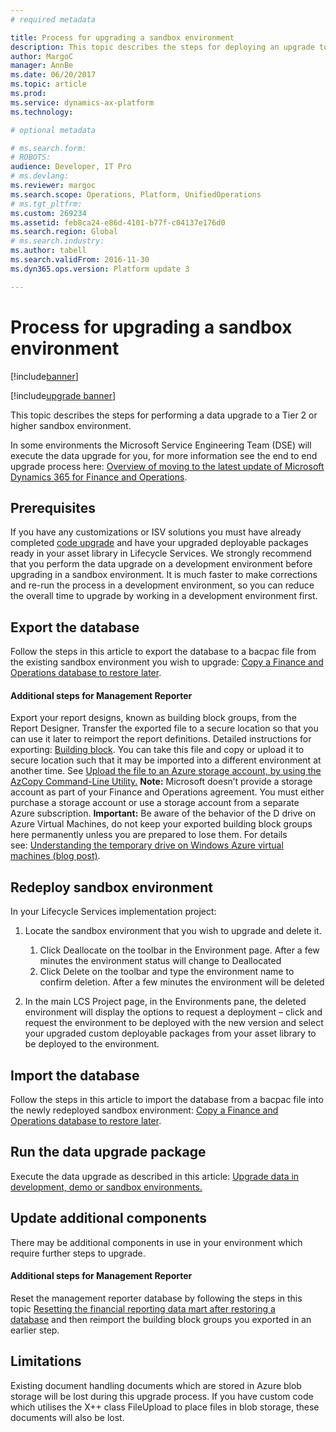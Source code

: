 ```yaml
---
# required metadata

title: Process for upgrading a sandbox environment
description: This topic describes the steps for deploying an upgrade to a non-production sandbox or stand-alone sandbox environment. 
author: MargoC
manager: AnnBe
ms.date: 06/20/2017
ms.topic: article
ms.prod: 
ms.service: dynamics-ax-platform
ms.technology: 

# optional metadata

# ms.search.form: 
# ROBOTS: 
audience: Developer, IT Pro
# ms.devlang: 
ms.reviewer: margoc
ms.search.scope: Operations, Platform, UnifiedOperations
# ms.tgt_pltfrm: 
ms.custom: 269234
ms.assetid: feb8ca24-e86d-4101-b77f-c04137e176d0
ms.search.region: Global
# ms.search.industry: 
ms.author: tabell
ms.search.validFrom: 2016-11-30
ms.dyn365.ops.version: Platform update 3

---
```


# Process for upgrading a sandbox environment

[!include[banner](../includes/banner.md)]

[!include[upgrade banner](../includes/upgrade-banner.md)]

This topic describes the steps for performing a data upgrade to a Tier 2 or higher sandbox environment.

In some environments the Microsoft Service Engineering Team (DSE) will execute the data upgrade for you, for more information see the end to end upgrade process here: [Overview of moving to the latest update of Microsoft Dynamics 365 for Finance and Operations](upgrade-latest-update.md#scenario-3-upgrade-to-the-most-current-application-update).

## Prerequisites
If you have any customizations or ISV solutions you must have already completed [code upgrade](upgrade-latest-update.md#scenario-2-upgrade-your-custom-code) and have your upgraded deployable packages ready in your asset library in Lifecycle Services. We strongly recommend that you perform the data upgrade on a development environment before upgrading in a sandbox environment. It is much faster to make corrections and re-run the process in a development environment, so you can reduce the overall time to upgrade by working in a development environment first.

## Export the database
Follow the steps in this article to export the database to a bacpac file from the existing sandbox environment you wish to upgrade: [Copy a Finance and Operations database to restore later](../database/copy-operations-database.md).

#### Additional steps for Management Reporter

Export your report designs, known as building block groups, from the Report Designer. Transfer the exported file to a secure location so that you can use it later to reimport the report definitions. Detailed instructions for exporting: [Building block](https://msdn.microsoft.com/en-us/library/dn464326.aspx#Exportabuildingblockgroup). You can take this file and copy or upload it to secure location such that it may be imported into a different environment at another time. See [Upload the file to an Azure storage account, by using the AzCopy Command-Line Utility.](https://azure.microsoft.com/en-gb/documentation/articles/storage-use-azcopy/) **Note:** Microsoft doesn’t provide a storage account as part of your Finance and Operations agreement. You must either purchase a storage account or use a storage account from a separate Azure subscription. **Important:** Be aware of the behavior of the D drive on Azure Virtual Machines, do not keep your exported building block groups here permanently unless you are prepared to lose them. For details see: [Understanding the temporary drive on Windows Azure virtual machines (blog post)](https://blogs.msdn.microsoft.com/mast/2013/12/06/understanding-the-temporary-drive-on-windows-azure-virtual-machines/).

## Redeploy sandbox environment
In your Lifecycle Services implementation project:

1.  Locate the sandbox environment that you wish to upgrade and delete it.
    1.  Click Deallocate on the toolbar in the Environment page. After a few minutes the environment status will change to Deallocated
    2.  Click Delete on the toolbar and type the environment name to confirm deletion. After a few minutes the environment will be deleted

2.  In the main LCS Project page, in the Environments pane, the deleted environment will display the options to request a deployment – click and request the environment to be deployed with the new version and select your upgraded custom deployable packages from your asset library to be deployed to the environment.

## Import the database
Follow the steps in this article to import the database from a bacpac file into the newly redeployed sandbox environment: [Copy a Finance and Operations database to restore later](../database/copy-operations-database.md).

## Run the data upgrade package
Execute the data upgrade as described in this article: [Upgrade data in development, demo or sandbox environments.](upgrade-data-to-latest-update.md)

## Update additional components
There may be additional components in use in your environment which require further steps to upgrade.

#### Additional steps for Management Reporter

Reset the management reporter database by following the steps in this topic [Resetting the financial reporting data mart after restoring a database](../analytics/reset-financial-reporting-datamart-after-restore.md) and then reimport the building block groups you exported in an earlier step.

## Limitations
Existing document handling documents which are stored in Azure blob storage will be lost during this upgrade process. If you have custom code which utilises the X++ class FileUpload to place files in blob storage, these documents will also be lost.



